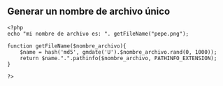 ## Generar un nombre de archivo único

    <?php 
    echo "mi nombre de archivo es: ". getFileName("pepe.png");

    function getFileName($nombre_archivo){
        $name = hash('md5', gmdate('U').$nombre_archivo.rand(0, 1000)); 
        return $name.".".pathinfo($nombre_archivo, PATHINFO_EXTENSION);
    }

    ?>

